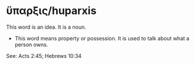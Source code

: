 # ὕπαρξις/huparxis
This word is an idea. It is a noun.
* This word means property or possession. It is used to talk about what a person owns.

See: Acts 2:45; Hebrews 10:34
